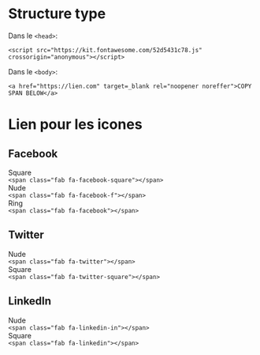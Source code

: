 # Structure type
Dans le `<head>`:  

`<script src="https://kit.fontawesome.com/52d5431c78.js" crossorigin="anonymous"></script>`

Dans le `<body>`:

`<a href="https://lien.com" target=_blank rel="noopener noreffer">COPY SPAN BELOW</a>`

# Lien pour les icones

## Facebook
Square  
`<span class="fab fa-facebook-square"></span>`  
Nude  
`<span class="fab fa-facebook-f"></span>`  
Ring  
`<span class="fab fa-facebook"></span>`  

## Twitter
Nude  
`<span class="fab fa-twitter"></span>`  
Square  
`<span class="fab fa-twitter-square"></span>`  

## LinkedIn
Nude  
`<span class="fab fa-linkedin-in"></span>`  
Square  
`<span class="fab fa-linkedin"></span>`  

